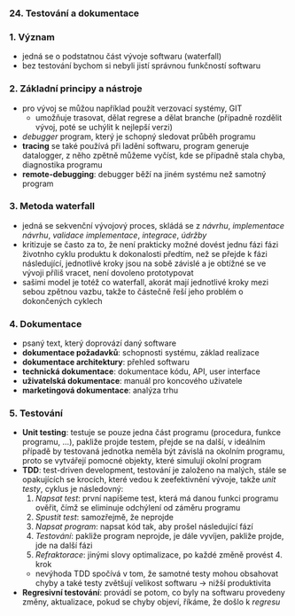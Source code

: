 ### 24. Testování a dokumentace

### 1. Význam

- jedná se o podstatnou část vývoje softwaru (waterfall)
- bez testování bychom si nebyli jistí správnou funkčností softwaru

### 2. Základní principy a nástroje

- pro vývoj se můžou například použít verzovací systémy, GIT
	- umožňuje trasovat, dělat regrese a dělat branche (případně rozdělit vývoj, poté se uchýlit k nejlepší verzi)
- *debugger* program, který je schopný sledovat průběh programu
- **tracing** se také používá při ladění softwaru, program generuje datalogger, z něho zpětně můžeme vyčíst, kde se případně stala chyba, diagnostika programu
- **remote-debugging**: debugger běží na jiném systému než samotný program

### 3. Metoda waterfall

- jedná se sekvenční vývojový proces, skládá se z *návrhu*, *implementace návrhu*, *validace implementace*, *integrace*,  *údržby*
- kritizuje se často za to, že není prakticky možné dovést jednu fázi fázi životnho cyklu produktu k dokonalosti předtím, než se přejde k fázi následující, jednotlivé kroky jsou na sobě závislé a je obtížné se ve vývoji příliš vracet, není dovoleno prototypovat
- sašimi model je totéž co waterfall, akorát mají jednotlivé kroky mezi sebou zpětnou vazbu, takže to částečně řeší jeho problém o dokončených cyklech

### 4. Dokumentace

- psaný text, který doprovází daný software
- **dokumentace požadavků**: schopnosti systému, základ realizace
- **dokumentace architektury**: přehled softwaru
- **technická dokumentace**: dokumentace kódu, API, user interface
- **uživatelská dokumentace**: manuál pro koncového uživatele
- **marketingová dokumentace**: analýza trhu

### 5. Testování

- **Unit testing**: testuje se pouze jedna část programu (procedura, funkce programu, ...), pakliže projde testem, přejde se na další, v ideálním případě by testovaná jednotka neměla být závislá na okolním programu, proto se vytvářejí pomocné objekty, které simulují okolní program
- **TDD**: test-driven development, testování je založeno na malých, stále se opakujících se krocích, které vedou k zeefektivnění vývoje, takže *unit testy*, cyklus je následovný:
	1. *Napsat test*: první napíšeme test, která má danou funkci programu ověřit, čímž se eliminuje odchýlení od záměru programu
	2. *Spustit test*: samozřejmě, že neprojde
	3. *Napsat program*: napsat kód tak, aby prošel následující fází
	4. *Testování*: pakliže program neprojde, je dále vyvíjen, pakliže projde, jde na další fázi
	5. *Refraktorace*: jinými slovy optimalizace, po každé změně provést 4. krok
	- nevýhoda TDD spočívá v tom, že samotné testy mohou obsahovat chyby a také testy zvětšují velikost softwaru $\rightarrow$ nižší produktivita
- **Regresivní testování**: provádí se potom, co byly na softwaru provedeny změny, aktualizace, pokud se chyby objeví, říkáme, že došlo k *regresu* 